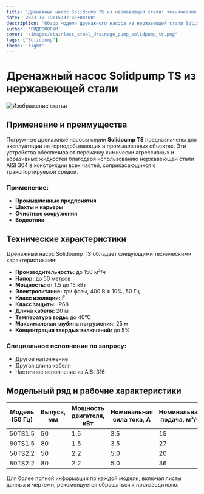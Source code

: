 ```yaml
---
title: 'Дренажный насос Solidpump TS из нержавеющей стали: технические характеристики и применение'
date: '2023-10-19T15:37:46+08:00'
description: 'Обзор модели дренажного насоса из нержавеющей стали Solidpump TS, его технических характеристик и областей применения.'
author: 'ГИДРОФОРУМ'
cover: '/images/stainless_steel_drainage_pump_solidpump_ts.png'
tags: ["Solidpump"]
theme: 'light'
---
```


# Дренажный насос Solidpump TS из нержавеющей стали

![Изображение статьи](/images/stainless_steel_drainage_pump_solidpump_ts.png)

## Применение и преимущества

Погружные дренажные насосы серии **Solidpump TS** предназначены для эксплуатации на горнодобывающих и промышленных объектах. Эти устройства обеспечивают перекачку химически агрессивных и абразивных жидкостей благодаря использованию нержавеющей стали AISI 304 в конструкции всех частей, соприкасающихся с транспортируемой средой.

### Применение:
- **Промышленные предприятия**
- **Шахты и карьеры**
- **Очистные сооружения**
- **Водоотлив**

## Технические характеристики

Дренажный насос Solidpump TS обладает следующими техническими характеристиками:

- **Производительность:** до 150 м³/ч
- **Напор:** до 50 метров
- **Мощность:** от 1.5 до 15 кВт
- **Электропитание:** три фазы, 400 В ± 10%, 50 Гц
- **Класс изоляции:** F
- **Класс защиты:** IP68
- **Длина кабеля:** 20 м
- **Температура воды:** до 40°С
- **Максимальная глубина погружения:** 25 м
- **Концентрация твердых включений:** до 5%

### Специальное исполнение по запросу:
- Другое напряжение
- Другая длина кабеля
- Частичное исполнение из AISI 316

## Модельный ряд и рабочие характеристики

| Модель (50 Гц) | Выпуск, мм | Мощность двигателя, кВт | Номинальная сила тока, A | Номинальная подача, м³/ч | Номинальный напор, м | Максимальная подача, м³/ч | Максимальный напор, м | Свободный проход, мм |
|----------------|------------|--------------------------|---------------------------|--------------------------|----------------------|----------------------------|-----------------------|---------------------|
| 50TS1.5        | 50         | 1.5                      | 3.5                       | 15                       | 15                   | 30                         | 21                    | 8.5                 |
| 80TS1.5        | 80         | 1.5                      | 3.5                       | 27                       | 9                    | 42                         | 14                    | 8.5                 |
| 50TS2.2        | 50         | 2.2                      | 5.0                       | 20                       | 18                   | 32                         | 25                    | 8.5                 |
| 80TS2.2        | 80         | 2.2                      | 5.0                       | 36                       | 11                   | 55                         | 18.5                  | 8.5                 |

Для более полной информации по каждой модели, включая листы данных и чертежи, рекомендуется обращаться к производителю.

